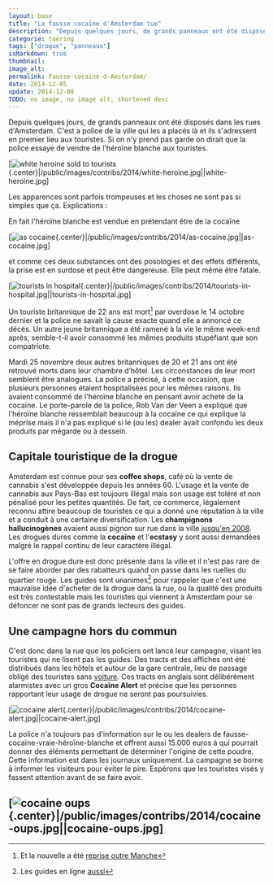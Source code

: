 ```yaml
---
layout: base
title: "La fausse cocaïne d'Amsterdam tue"
description: "Depuis quelques jours, de grands panneaux ont été disposés dans les rues d'Amsterdam. C'est a police de la ville qui les a placés là et ils s'adressent en "
categorie: toering
tags: ["drogue", "panneaux"]
isMarkdown: true
thumbnail: 
image_alt: 
permalink: Fausse-cocaine-d-Amsterdam/
date: 2014-12-05
update: 2014-12-08
TODO: no image, no image alt, shortened desc
---
```


Depuis quelques jours, de grands panneaux ont été disposés dans les rues d'Amsterdam. C'est a police de la ville qui les a placés là et ils s'adressent en premier lieu aux touristes. Si on n'y prend pas garde on dirait que la police essaye de vendre de l'héroïne blanche aux touristes.

[![white heroine sold to tourists](.white-heroine_m.jpg){.center}|/public/images/contribs/2014/white-heroine.jpg||white-heroine.jpg]

Les apparences sont parfois trompeuses et les choses ne sont pas si simples que ça. Explications :

En fait l'héroïne blanche est vendue en prétendant être de la cocaïne

[![as cocaine](.as-cocaine_m.jpg){.center}|/public/images/contribs/2014/as-cocaine.jpg||as-cocaine.jpg]

et comme ces deux substances ont des posologies et des effets différents, la prise est en surdose et peut être dangereuse. Elle peut même être fatale.

[![tourists in hospital](.tourists-in-hospital_m.jpg){.center}|/public/images/contribs/2014/tourists-in-hospital.jpg||tourists-in-hospital.jpg]

Un touriste britannique de 22 ans est mort[^1] par overdose le 14 octobre dernier et la police ne savait la cause exacte quand elle a annoncé ce décès. Un autre jeune britannique a été ramené à la vie le même week-end après, semble-t-il avoir consommé les mêmes produits stupéfiant que son compatriote.

Mardi 25 novembre deux autres britanniques de 20 et 21 ans ont été retrouvé morts dans leur chambre d’hôtel. Les circonstances de leur mort semblent être analogues. La police a précisé, à cette occasion, que plusieurs personnes étaient hospitalisées pour les mêmes raisons. Ils avaient consommé de l'héroïne blanche en pensant avoir acheté de la cocaïne. Le porte-parole de la police, Rob Van der Veen a expliqué que l'héroïne blanche ressemblait beaucoup à la cocaïne ce qui explique la méprise mais il n'a pas expliqué si le (ou les) dealer avait confondu les deux produits par mégarde ou à dessein.

## Capitale touristique de la drogue

Amsterdam est connue pour ses **coffee shops**, café où la vente de cannabis s'est développée depuis les années 60. L'usage et la vente de cannabis aux Pays-Bas est toujours illégal mais son usage est toléré et non pénalisé pour les petites quantités. De fait, ce commerce, légalement reconnu attire beaucoup de touristes ce qui a donné une réputation à la ville et a conduit à une certaine diversification. Les **champignons hallucinogènes** avaient aussi pignon sur rue dans la ville [jusqu'en 2008](/la-fin-des-champignons). Les drogues dures comme la **cocaïne** et l'**ecstasy** y sont aussi demandées malgré le rappel continu de leur caractère illégal.

L'offre en drogue dure est donc présente dans la ville et il n'est pas rare de se faire aborder par des rabatteurs quand on passe dans les ruelles du quartier rouge. Les guides sont unanimes[^2] pour rappeler que c'est une mauvaise idée d'acheter de la drogue dans la rue, où la qualité des produits est très contestable mais les touristes qui viennent à Amsterdam pour se défoncer ne sont pas de grands lecteurs des guides.

## Une campagne hors du commun

C'est donc dans la rue que les policiers ont lancé leur campagne, visant les touristes qui ne lisent pas les guides. Des tracts et des affiches ont été distribués dans les hôtels et autour de la gare centrale, lieu de passage obligé des touristes sans [voiture](/?q=voiture). Ces tracts en anglais sont délibérément alarmistes avec un gros **Cocaïne Alert** et précise que les personnes rapportant leur usage de drogue ne seront pas poursuivies.

[![cocaine alert](.cocaine-alert_m.jpg){.center}|/public/images/contribs/2014/cocaine-alert.jpg||cocaine-alert.jpg]

La police n'a toujours pas d'information sur le ou les dealers de fausse-cocaïne-vraie-héroïne-blanche et offrent aussi 15.000 euros à qui pourrait donner des éléments permettant de déterminer l'origine de cette poudre. Cette information est dans les journaux uniquement. La campagne se borne à informer les visiteurs pour éviter le pire. Espérons que les touristes visés y fassent attention avant de se faire avoir.

[![cocaine oups ](.cocaine-oups_m.jpg){.center}|/public/images/contribs/2014/cocaine-oups.jpg||cocaine-oups.jpg]
---
[^1]: Et la nouvelle a été [reprise outre Manche](http://www.dailymail.co.uk/news/article-2810682/British-tourist-22-dies-taking-cocaine-heroin-trip-Amsterdam.html)
[^2]: Les guides en ligne [aussi](http://www.amsterdam.info/drugs/)
<!-- post notes:
http://www.parool.nl/parool/nl/4024/AMSTERDAM-CENTRUM/article/detail/3781710/2014/11/03/Tien-toeristen-onwel-door-verkeerde-drugs-van-straatdealers.dhtml 
http://www.parool.nl/parool/nl/4/AMSTERDAM/article/detail/3776176/2014/10/26/Mogelijk-nieuwe-drugsdode-in-Amsterdam.dhtml 
http://www.youcaring.com/memorial-fundraiser/flying-two-young-brits-back-from-amsterdam-/269823#.VHg7e7rlIIN.facebook 
http://www.parismatch.com/Actu/International/L-heroine-blanche-tue-encore-a-Amsterdam-deux-britanniques-658406
--->
